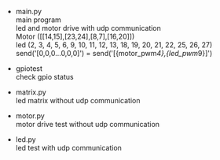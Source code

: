 * main.py  
  main program    
  led and motor drive with udp communication  
  Motor ([[14,15],[23,24],[8,7],[16,20]])  
  led   (2, 3, 4, 5, 6, 9, 10, 11, 12, 13, 18, 19, 20, 21, 22, 25, 26, 27)  
  send('[0,0,0...0,0,0]') = send('[{motor_pwm*4},{led_pwm*9}]')  
  
* gpiotest  
  check gpio status  

* matrix.py    
  led matrix without udp communication  

* motor.py   
  motor drive test without udp communication  

* led.py  
  led test with udp communication  


